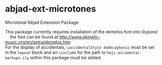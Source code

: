 # abjad-ext-microtones
Microtonal Abjad Extension Package <br />

This package currently requires installation of the ekmelos font into lilypond <br />
&nbsp;&nbsp;&nbsp;&nbsp;the font can be found at http://www.ekmelic-music.org/en/extra/ekmelos.htm <br />
For the display of accidentals, `\accidentalStyle dodecaphonic` must be set in the `layout` block and an `\include` for the path to `heji-accidental-markups.ily` within this package must be added. <br />
